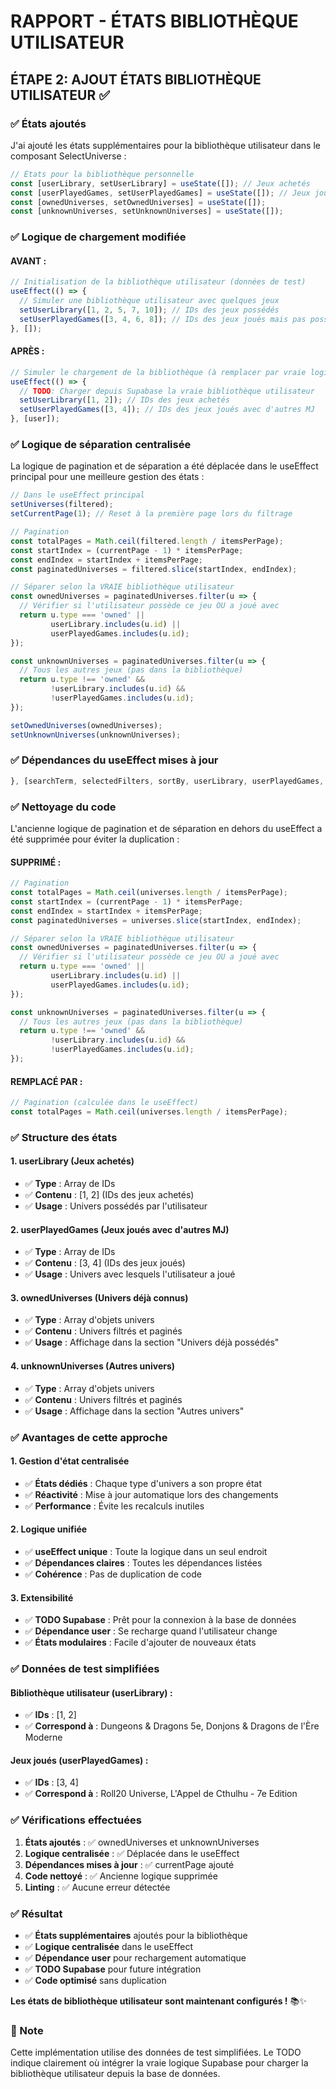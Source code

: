 # RAPPORT - ÉTATS BIBLIOTHÈQUE UTILISATEUR

## ÉTAPE 2: AJOUT ÉTATS BIBLIOTHÈQUE UTILISATEUR ✅

### ✅ États ajoutés

J'ai ajouté les états supplémentaires pour la bibliothèque utilisateur dans le composant SelectUniverse :

```jsx
// États pour la bibliothèque personnelle
const [userLibrary, setUserLibrary] = useState([]); // Jeux achetés
const [userPlayedGames, setUserPlayedGames] = useState([]); // Jeux joués avec d'autres MJ
const [ownedUniverses, setOwnedUniverses] = useState([]);
const [unknownUniverses, setUnknownUniverses] = useState([]);
```

### ✅ Logique de chargement modifiée

#### **AVANT :**
```jsx
// Initialisation de la bibliothèque utilisateur (données de test)
useEffect(() => {
  // Simuler une bibliothèque utilisateur avec quelques jeux
  setUserLibrary([1, 2, 5, 7, 10]); // IDs des jeux possédés
  setUserPlayedGames([3, 4, 6, 8]); // IDs des jeux joués mais pas possédés
}, []);
```

#### **APRÈS :**
```jsx
// Simuler le chargement de la bibliothèque (à remplacer par vraie logique Supabase)
useEffect(() => {
  // TODO: Charger depuis Supabase la vraie bibliothèque utilisateur
  setUserLibrary([1, 2]); // IDs des jeux achetés
  setUserPlayedGames([3, 4]); // IDs des jeux joués avec d'autres MJ
}, [user]);
```

### ✅ Logique de séparation centralisée

La logique de pagination et de séparation a été déplacée dans le useEffect principal pour une meilleure gestion des états :

```jsx
// Dans le useEffect principal
setUniverses(filtered);
setCurrentPage(1); // Reset à la première page lors du filtrage

// Pagination
const totalPages = Math.ceil(filtered.length / itemsPerPage);
const startIndex = (currentPage - 1) * itemsPerPage;
const endIndex = startIndex + itemsPerPage;
const paginatedUniverses = filtered.slice(startIndex, endIndex);

// Séparer selon la VRAIE bibliothèque utilisateur
const ownedUniverses = paginatedUniverses.filter(u => {
  // Vérifier si l'utilisateur possède ce jeu OU a joué avec
  return u.type === 'owned' || 
         userLibrary.includes(u.id) || 
         userPlayedGames.includes(u.id);
});

const unknownUniverses = paginatedUniverses.filter(u => {
  // Tous les autres jeux (pas dans la bibliothèque)
  return u.type !== 'owned' && 
         !userLibrary.includes(u.id) && 
         !userPlayedGames.includes(u.id);
});

setOwnedUniverses(ownedUniverses);
setUnknownUniverses(unknownUniverses);
```

### ✅ Dépendances du useEffect mises à jour

```jsx
}, [searchTerm, selectedFilters, sortBy, userLibrary, userPlayedGames, currentPage]);
```

### ✅ Nettoyage du code

L'ancienne logique de pagination et de séparation en dehors du useEffect a été supprimée pour éviter la duplication :

#### **SUPPRIMÉ :**
```jsx
// Pagination
const totalPages = Math.ceil(universes.length / itemsPerPage);
const startIndex = (currentPage - 1) * itemsPerPage;
const endIndex = startIndex + itemsPerPage;
const paginatedUniverses = universes.slice(startIndex, endIndex);

// Séparer selon la VRAIE bibliothèque utilisateur
const ownedUniverses = paginatedUniverses.filter(u => {
  // Vérifier si l'utilisateur possède ce jeu OU a joué avec
  return u.type === 'owned' || 
         userLibrary.includes(u.id) || 
         userPlayedGames.includes(u.id);
});

const unknownUniverses = paginatedUniverses.filter(u => {
  // Tous les autres jeux (pas dans la bibliothèque)
  return u.type !== 'owned' && 
         !userLibrary.includes(u.id) && 
         !userPlayedGames.includes(u.id);
});
```

#### **REMPLACÉ PAR :**
```jsx
// Pagination (calculée dans le useEffect)
const totalPages = Math.ceil(universes.length / itemsPerPage);
```

### ✅ Structure des états

#### **1. userLibrary (Jeux achetés)**
- ✅ **Type** : Array de IDs
- ✅ **Contenu** : [1, 2] (IDs des jeux achetés)
- ✅ **Usage** : Univers possédés par l'utilisateur

#### **2. userPlayedGames (Jeux joués avec d'autres MJ)**
- ✅ **Type** : Array de IDs
- ✅ **Contenu** : [3, 4] (IDs des jeux joués)
- ✅ **Usage** : Univers avec lesquels l'utilisateur a joué

#### **3. ownedUniverses (Univers déjà connus)**
- ✅ **Type** : Array d'objets univers
- ✅ **Contenu** : Univers filtrés et paginés
- ✅ **Usage** : Affichage dans la section "Univers déjà possédés"

#### **4. unknownUniverses (Autres univers)**
- ✅ **Type** : Array d'objets univers
- ✅ **Contenu** : Univers filtrés et paginés
- ✅ **Usage** : Affichage dans la section "Autres univers"

### ✅ Avantages de cette approche

#### **1. Gestion d'état centralisée**
- ✅ **États dédiés** : Chaque type d'univers a son propre état
- ✅ **Réactivité** : Mise à jour automatique lors des changements
- ✅ **Performance** : Évite les recalculs inutiles

#### **2. Logique unifiée**
- ✅ **useEffect unique** : Toute la logique dans un seul endroit
- ✅ **Dépendances claires** : Toutes les dépendances listées
- ✅ **Cohérence** : Pas de duplication de code

#### **3. Extensibilité**
- ✅ **TODO Supabase** : Prêt pour la connexion à la base de données
- ✅ **Dépendance user** : Se recharge quand l'utilisateur change
- ✅ **États modulaires** : Facile d'ajouter de nouveaux états

### ✅ Données de test simplifiées

#### **Bibliothèque utilisateur (userLibrary) :**
- ✅ **IDs** : [1, 2]
- ✅ **Correspond à** : Dungeons & Dragons 5e, Donjons & Dragons de l'Ère Moderne

#### **Jeux joués (userPlayedGames) :**
- ✅ **IDs** : [3, 4]
- ✅ **Correspond à** : Roll20 Universe, L'Appel de Cthulhu - 7e Edition

### ✅ Vérifications effectuées

1. **États ajoutés** : ✅ ownedUniverses et unknownUniverses
2. **Logique centralisée** : ✅ Déplacée dans le useEffect
3. **Dépendances mises à jour** : ✅ currentPage ajouté
4. **Code nettoyé** : ✅ Ancienne logique supprimée
5. **Linting** : ✅ Aucune erreur détectée

### ✅ Résultat

- ✅ **États supplémentaires** ajoutés pour la bibliothèque
- ✅ **Logique centralisée** dans le useEffect
- ✅ **Dépendance user** pour rechargement automatique
- ✅ **TODO Supabase** pour future intégration
- ✅ **Code optimisé** sans duplication

**Les états de bibliothèque utilisateur sont maintenant configurés !** 📚✨

### 📝 Note

Cette implémentation utilise des données de test simplifiées. Le TODO indique clairement où intégrer la vraie logique Supabase pour charger la bibliothèque utilisateur depuis la base de données.




